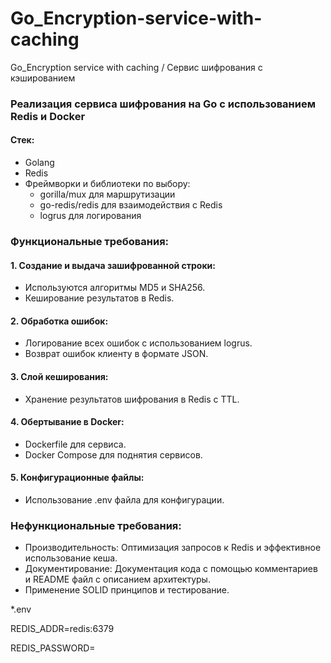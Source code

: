# Go_Encryption-service-with-caching
Go_Encryption service with caching / Сервис шифрования с кэшированием  

### Реализация сервиса шифрования на Go с использованием Redis и Docker

#### Стек:
- Golang
- Redis
- Фреймворки и библиотеки по выбору:
  - gorilla/mux для маршрутизации
  - go-redis/redis для взаимодействия с Redis
  - logrus для логирования

### Функциональные требования:

#### 1. Создание и выдача зашифрованной строки:
- Используются алгоритмы MD5 и SHA256.
- Кеширование результатов в Redis.

#### 2. Обработка ошибок:
- Логирование всех ошибок с использованием logrus.
- Возврат ошибок клиенту в формате JSON.

#### 3. Слой кеширования:
- Хранение результатов шифрования в Redis с TTL.

#### 4. Обертывание в Docker:
- Dockerfile для сервиса.
- Docker Compose для поднятия сервисов.

#### 5. Конфигурационные файлы:
- Использование .env файла для конфигурации.

### Нефункциональные требования:
- Производительность: Оптимизация запросов к Redis и эффективное использование кеша.
- Документирование: Документация кода с помощью комментариев и README файл с описанием архитектуры.
- Применение SOLID принципов и тестирование.


*.env

REDIS_ADDR=redis:6379

REDIS_PASSWORD=
